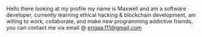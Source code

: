 Hello there looking at my profile my name is Maxwell and am a software developer, currently learning ethical hacking & blockchain development, am willing to work, collaborate, and make new programming addictive friends, you can contact me via email @ erigaa.111@gmail.com

<!---
BRAINIAC22/BRAINIAC22 is a ✨ special ✨ repository because its `README.md` (this file) appears on your GitHub profile.
You can click the Preview link to take a look at your changes.
--->
